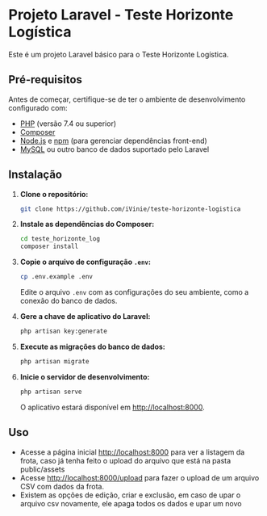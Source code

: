 # Projeto Laravel - Teste Horizonte Logística

Este é um projeto Laravel básico para o Teste Horizonte Logística.

## Pré-requisitos

Antes de começar, certifique-se de ter o ambiente de desenvolvimento configurado com:

- [PHP](https://www.php.net/) (versão 7.4 ou superior)
- [Composer](https://getcomposer.org/)
- [Node.js](https://nodejs.org/) e [npm](https://www.npmjs.com/) (para gerenciar dependências front-end)
- [MySQL](https://www.mysql.com/) ou outro banco de dados suportado pelo Laravel

## Instalação

1. **Clone o repositório:**

    ```bash
    git clone https://github.com/iVinie/teste-horizonte-logistica
    ```

2. **Instale as dependências do Composer:**

    ```bash
    cd teste_horizonte_log
    composer install
    ```

3. **Copie o arquivo de configuração `.env`:**

    ```bash
    cp .env.example .env
    ```

    Edite o arquivo `.env` com as configurações do seu ambiente, como a conexão do banco de dados.

4. **Gere a chave de aplicativo do Laravel:**

    ```bash
    php artisan key:generate
    ```

5. **Execute as migrações do banco de dados:**

    ```bash
    php artisan migrate
    ```

6. **Inicie o servidor de desenvolvimento:**

    ```bash
    php artisan serve
    ```

    O aplicativo estará disponível em [http://localhost:8000](http://localhost:8000).

## Uso

- Acesse a página inicial [http://localhost:8000](http://localhost:8000) para ver a listagem da frota, caso já tenha feito o upload do arquivo que está na pasta public/assets
- Acesse [http://localhost:8000/upload](http://localhost:8000/upload) para fazer o upload de um arquivo CSV com dados da frota.
- Existem as opções de edição, criar e exclusão, em caso de upar o arquivo csv novamente, ele apaga todos os dados e upar um novo

